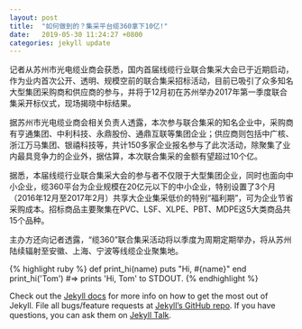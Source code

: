 ```yaml
---
layout: post
title:  "如何做到的？集采平台缆360拿下10亿!"
date:   2019-05-30 11:24:27 +0800
categories: jekyll update
---
```

记者从苏州市光电缆业商会获悉，国内首届线缆行业联合集采大会已于近期启动，作为业内首次公开、透明、规模空前的联合集采招标活动，目前已吸引了众多知名大型集团采购商和供应商的参与，并将于12月初在苏州举办2017年第一季度联合集采开标仪式，现场揭晓中标结果。

据苏州市光电缆业商会相关负责人透露，本次参与联合集采的知名企业中，采购商有亨通集团、中利科技、永鼎股份、通鼎互联等集团企业；供应商则包括中广核、浙江万马集团、银禧科技等，共计150多家企业报名参与了此次活动，除聚集了业内最具竞争力的企业外，据估算，本次联合集采的金额有望超过10个亿。

据悉，本届线缆行业联合集采大会的参与者不仅限于大型集团企业，同时也面向中小企业，缆360平台为企业规模在20亿元以下的中小企业，特别设置了3个月（2016年12月至2017年2月）共享大企业集采低价的特别“福利期”，可为企业节省采购成本。招标商品主要聚集在PVC、LSF、XLPE、PBT、MDPE这5大类商品共15个品种。

主办方还向记者透露，“缆360”联合集采活动将以季度为周期定期举办，将从苏州陆续辐射至安徽、上海、宁波等线缆企业聚集地。

{% highlight ruby %}
def print_hi(name)
  puts "Hi, #{name}"
end
print_hi('Tom')
#=> prints 'Hi, Tom' to STDOUT.
{% endhighlight %}

Check out the [Jekyll docs][jekyll-docs] for more info on how to get the most out of Jekyll. File all bugs/feature requests at [Jekyll’s GitHub repo][jekyll-gh]. If you have questions, you can ask them on [Jekyll Talk][jekyll-talk].

[jekyll-docs]: http://jekyllrb.com/docs/home
[jekyll-gh]:   https://github.com/jekyll/jekyll
[jekyll-talk]: https://talk.jekyllrb.com/
